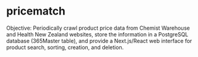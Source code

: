 # pricematch

Objective: Periodically crawl product price data from Chemist Warehouse and Health New Zealand websites, store the information in a PostgreSQL database (365Master table), and provide a Next.js/React web interface for product search, sorting, creation, and deletion.
